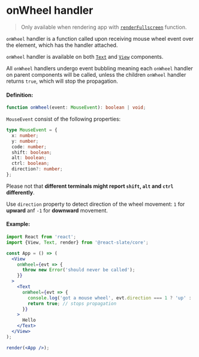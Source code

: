 # onWheel handler

> Only available when rendering app with [`renderFullscreen`](api/render-fullscreen) function.

`onWheel` handler is a function called upon receiving mouse wheel event over the element, which has the handler attached.

`onWheel` handler is available on both [`Text`](components/text) and [`View`](components/view) components.

All `onWheel` handlers undergo event bubbling meaning each `onWheel` handler on parent components will be called, unless the children `onWheel` handler returns `true`, which will stop the propagation.

#### Definition:

```ts
function onWheel(event: MouseEvent): boolean | void;
```

`MouseEvent` consist of the following properties:

```ts
type MouseEvent = {
  x: number;
  y: number;
  code: number;
  shift: boolean;
  alt: boolean;
  ctrl: boolean;
  direction?: number;
};
```

Please not that **different terminals might report `shift`, `alt` and `ctrl` differently**.

Use `direction` property to detect direction of the wheel movement: `1` for __upward__ anf `-1` for __downward__ movement.

#### Example:

```jsx
import React from 'react';
import {View, Text, render} from '@react-slate/core';

const App = () => (
  <View
    onWheel={evt => {
      throw new Error('should never be called');
    }}
  >
    <Text
      onWheel={evt => {
        console.log('got a mouse wheel', evt.direction === 1 ? 'up' : 'down');
        return true; // stops propagation
      }}
    >
      Hello
    </Text>
  </View>
);

render(<App />);
```
